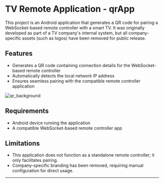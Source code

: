 # TV Remote Application - qrApp

This project is an Android application that generates a QR code for pairing a WebSocket-based remote controller with a smart TV. It was originally developed as part of a TV company's internal system, but all company-specific assets (such as logos) have been removed for public release. 

## Features

- Generates a QR code containing connection details for the WebSocket-based remote controller
- Automatically detects the local network IP address
- Ensures seamless pairing with the compatible remote controller application

![qr_background](https://github.com/user-attachments/assets/07569aa4-af3c-4a45-9d97-7a3a07063b01)

## Requirements

- Android device running the application
- A compatible WebSocket-based remote controller app


## Limitations

- This application does not function as a standalone remote controller; it only facilitates pairing.
- Company-specific branding has been removed, requiring manual configuration for direct usage.

---

